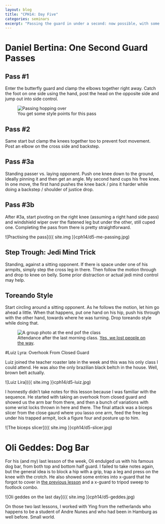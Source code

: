 ```yaml
---
layout: blog
title: "CPH14: Day Five"
categories: seminars
excerpt: "Passing the guard in under a second: now possible, with some jedi mind tricks. Luiz Lyra demonstrates an attack sequence from the closed guard and Oli Geddes shows the infamous dogbar."
---
```

# Daniel Bertina: One Second Guard Passes

## Pass #1
Enter the butterfly guard and clamp the elbows together right away. Catch the foot on one side using the hand, post the head on the opposite side and jump out into side control.

<figure>
	<img src="{{ site.img }}cph14/d5-air-pass.jpg" alt="Passing hopping over" />
	<figcaption>
		You get some style points for this pass
	</figcaption>
</figure>

## Pass #2
Same start but clamp the knees together too to prevent foot movement. Post an elbow on the cross side and backstep.

## Pass #3a
Standing passer vs. laying opponent. Push one knee down to the ground, ideally pinning it and then get an angle. My second hand cups his free knee. In one move, the first hand pushes the knee back / pins it harder while doing a backstep / shoulder of justice drop.

## Pass #3b
After #3a, start pivoting on the right knee (assuming a right hand side pass) and windshield wiper over the flatened leg but under the other, still cuped one. Completing the pass from there is pretty straightforward.

![Practising the pass]({{ site.img }}cph14/d5-me-passing.jpg)

## Step Trough: Jedi Mind Trick
Standing, against a sitting opponent. If there is space under one of his armpits, simply step the cross leg in there. Then follow the motion through and drop to knee on belly. Some prior distraction or actual jedi mind control may help.

## Toreando Style
Start circling around a sitting opponent. As he follows the motion, let him go ahead a little. When that happens, put one hand on his hip, push his through with the other hand, towards where he was turning. Drop toreando style while doing that.

<figure>
	<img src="{{ site.img }}cph14/d5-bertina-tired.jpg" alt="A group photo at the end pof the class" />
	<figcaption>
		Attendance after the last morning class. <a href="{{ site.baseurl }}/seminars/2014/09/23/cph14-day-two.html">Yes, we lost people on the way</a>.
	</figcaption>
</figure>

<a name="lyra"></a>

#Luiz Lyra: Overhook From Closed Guard

Luiz joined the teacher roaster late in the week and this was his only class I could attend. He was also the only brazilian black beltch in the house. Well, brown belt actually.

![Luiz Lira]({{ site.img }}cph14/d5-luiz.jpg)

I honnestly didn’t take notes for this lesson because I was familiar with the sequence. He started with taking an overhook from closed guard and showed us the arm bar from there, and then a bunch of variations with some wrist locks thrown in here and there. The final attack was a biceps slicer from the close gaurd where you lasso one arm, feed the free leg under his trapped armpit, lock a figure four and posture up to him.

![The biceps slicer]({{ site.img }}cph14/d5-slicer.jpg)

# Oli Geddes: Dog Bar

For his (and my) last lesson of the week, Oli endulged us with his famous dog bar, from both top and bottom half guard. I failed to take notes again, but the general idea is to block a hip with a grip, trap a leg and press on the knee with the crotch. He also showed some entries into x-guard that he forgot to cover in [the previous lesson]() and a x-guard to tripod sweep to footlock combo.

![Oli geddes on the last day]({{ site.img }}cph14/d5-geddes.jpg)

On those two last lessons, I worked with Ying from the netherlands who happens to be a student of Andre Nunes and who had been in Hamburg as well before. Small world.